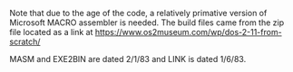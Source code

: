 Note that due to the age of the code, a relatively primative version of Microsoft MACRO assembler is needed.
The build files came from the zip file located as a link at https://www.os2museum.com/wp/dos-2-11-from-scratch/

MASM and EXE2BIN are dated 2/1/83 and LINK is dated 1/6/83.
